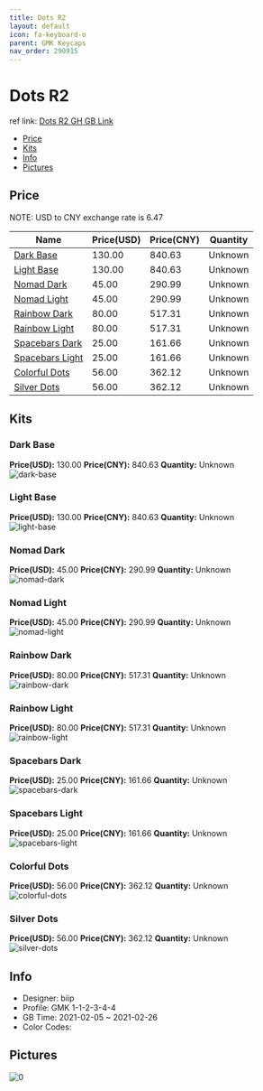 ```yaml
---
title: Dots R2 
layout: default
icon: fa-keyboard-o
parent: GMK Keycaps
nav_order: 290915
---
```


# Dots R2 

ref link: [Dots R2 GH GB Link](https://geekhack.org/index.php?topic=111031.0)

* [Price](#price)
* [Kits](#kits)
* [Info](#info)
* [Pictures](#pictures)

## Price

NOTE: USD to CNY exchange rate is 6.47

| Name          | Price(USD)   |  Price(CNY) | Quantity |
| ------------- | ------------ |  ---------- | -------- |
|[Dark Base](#dark-base)|130.00|840.63|Unknown|
|[Light Base](#light-base)|130.00|840.63|Unknown|
|[Nomad Dark](#nomad-dark)|45.00|290.99|Unknown|
|[Nomad Light](#nomad-light)|45.00|290.99|Unknown|
|[Rainbow Dark](#rainbow-dark)|80.00|517.31|Unknown|
|[Rainbow Light](#rainbow-light)|80.00|517.31|Unknown|
|[Spacebars Dark](#spacebars-dark)|25.00|161.66|Unknown|
|[Spacebars Light](#spacebars-light)|25.00|161.66|Unknown|
|[Colorful Dots](#colorful-dots)|56.00|362.12|Unknown|
|[Silver Dots](#silver-dots)|56.00|362.12|Unknown|


## Kits
### Dark Base  
**Price(USD):** 130.00	**Price(CNY):** 840.63	**Quantity:** Unknown  
<img src="{{ 'assets/images/gmk-keycaps/Dots-R2/kits_pics/dark-base.jpg' | relative_url }}" alt="dark-base" class="image featured">

### Light Base  
**Price(USD):** 130.00	**Price(CNY):** 840.63	**Quantity:** Unknown  
<img src="{{ 'assets/images/gmk-keycaps/Dots-R2/kits_pics/light-base.jpg' | relative_url }}" alt="light-base" class="image featured">

### Nomad Dark  
**Price(USD):** 45.00	**Price(CNY):** 290.99	**Quantity:** Unknown  
<img src="{{ 'assets/images/gmk-keycaps/Dots-R2/kits_pics/nomad-dark.jpg' | relative_url }}" alt="nomad-dark" class="image featured">

### Nomad Light  
**Price(USD):** 45.00	**Price(CNY):** 290.99	**Quantity:** Unknown  
<img src="{{ 'assets/images/gmk-keycaps/Dots-R2/kits_pics/nomad-light.jpg' | relative_url }}" alt="nomad-light" class="image featured">

### Rainbow Dark  
**Price(USD):** 80.00	**Price(CNY):** 517.31	**Quantity:** Unknown  
<img src="{{ 'assets/images/gmk-keycaps/Dots-R2/kits_pics/rainbow-dark.jpg' | relative_url }}" alt="rainbow-dark" class="image featured">

### Rainbow Light  
**Price(USD):** 80.00	**Price(CNY):** 517.31	**Quantity:** Unknown  
<img src="{{ 'assets/images/gmk-keycaps/Dots-R2/kits_pics/rainbow-light.jpg' | relative_url }}" alt="rainbow-light" class="image featured">

### Spacebars Dark  
**Price(USD):** 25.00	**Price(CNY):** 161.66	**Quantity:** Unknown  
<img src="{{ 'assets/images/gmk-keycaps/Dots-R2/kits_pics/spacebars-dark.jpg' | relative_url }}" alt="spacebars-dark" class="image featured">

### Spacebars Light  
**Price(USD):** 25.00	**Price(CNY):** 161.66	**Quantity:** Unknown  
<img src="{{ 'assets/images/gmk-keycaps/Dots-R2/kits_pics/spacebars-light.jpg' | relative_url }}" alt="spacebars-light" class="image featured">

### Colorful Dots  
**Price(USD):** 56.00	**Price(CNY):** 362.12	**Quantity:** Unknown  
<img src="{{ 'assets/images/gmk-keycaps/Dots-R2/kits_pics/colorful-dots.jpg' | relative_url }}" alt="colorful-dots" class="image featured">

### Silver Dots  
**Price(USD):** 56.00	**Price(CNY):** 362.12	**Quantity:** Unknown  
<img src="{{ 'assets/images/gmk-keycaps/Dots-R2/kits_pics/silver-dots.jpg' | relative_url }}" alt="silver-dots" class="image featured">

## Info
* Designer: biip  
* Profile: GMK 1-1-2-3-4-4  
* GB Time: 2021-02-05 ~ 2021-02-26  
* Color Codes:  


## Pictures  
<img src="{{ 'assets/images/gmk-keycaps/Dots-R2/rendering_pics/0.jpg' | relative_url }}" alt="0" class="image featured">
